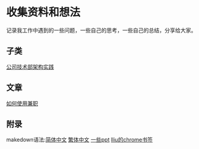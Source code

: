 # 收集资料和想法
记录我工作中遇到的一些问题，一些自己的思考，一些自己的总结，分享给大家。

## 子类
[公司技术部架构实践](company)

## 文章
[如何使用兼职](article/Part-time_job.md)

## 附录
makedown语法:[简体中文](http://wowubuntu.com/markdown/) [繁体中文](http://markdown.tw/)
[一些ppt](resource/ppt)
[lliu的chrome书签](resource)
